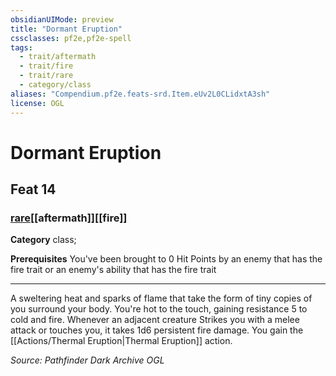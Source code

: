 ```yaml
---
obsidianUIMode: preview
title: "Dormant Eruption"
cssclasses: pf2e,pf2e-spell
tags:
  - trait/aftermath
  - trait/fire
  - trait/rare
  - category/class
aliases: "Compendium.pf2e.feats-srd.Item.eUv2L0CLidxtA3sh"
license: OGL
---
```

# Dormant Eruption
## Feat 14
### [rare](rare "Rare Rarity Trait")[[aftermath]][[fire]]

**Category** class; 



**Prerequisites** You've been brought to 0 Hit Points by an enemy that has the fire trait or an enemy's ability that has the fire trait
* * *
A sweltering heat and sparks of flame that take the form of tiny copies of you surround your body. You're hot to the touch, gaining resistance 5 to cold and fire. Whenever an adjacent creature Strikes you with a melee attack or touches you, it takes 1d6 persistent fire damage. You gain the [[Actions/Thermal Eruption|Thermal Eruption]] action.

*Source: Pathfinder Dark Archive*
*OGL*